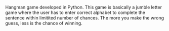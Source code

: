 Hangman game developed in Python.
This game is basically a jumble letter game where the user has to enter correct alphabet to complete the sentence within limitited number of chances. The more you make the wrong guess, less is the chance of winning.

